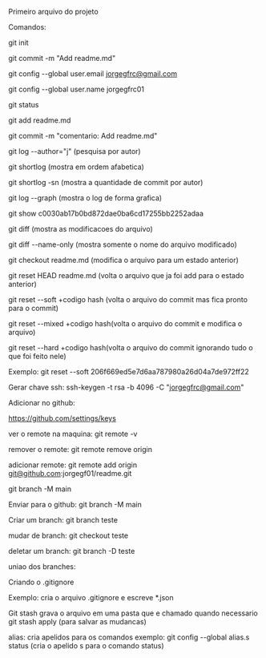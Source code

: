Primeiro arquivo do projeto

Comandos:

git init

git commit -m "Add readme.md"

git config --global user.email jorgegfrc@gmail.com

git config --global user.name jorgegfrc01

git status

git add readme.md 

git commit -m "comentario: Add readme.md"

git log --author="j" (pesquisa por autor)

git shortlog (mostra em ordem afabetica)

git shortlog -sn (mostra a quantidade de commit por autor)

git log --graph (mostra o log de forma grafica)

git show c0030ab17b0bd872dae0ba6cd17255bb2252adaa

git diff (mostra as modificacoes do arquivo)

git diff --name-only (mostra somente o nome do arquivo modificado)

git checkout readme.md (modifica o arquivo para um estado anterior)

git reset HEAD readme.md (volta o arquivo que ja foi add para o estado anterior)

git reset --soft +codigo hash (volta o arquivo do commit mas fica pronto para o commit)

git reset --mixed +codigo hash(volta o arquivo do commit e modifica o arquivo)

git reset --hard +codigo hash(volta o arquivo do commit ignorando tudo o que foi feito nele)

Exemplo:
git reset --soft 206f669ed5e7d6aa787980a26d04a7de972ff22

Gerar chave ssh:
ssh-keygen -t rsa -b 4096 -C "jorgegfrc@gmail.com"

Adicionar no github:

https://github.com/settings/keys

ver o remote na maquina:
git remote -v

remover o remote:
git remote remove origin

adicionar remote:
git remote add origin git@github.com:jorgegf01/readme.git

git branch -M main

Enviar para o github:
git branch -M main

Criar um branch:
git branch teste

mudar de branch:
git checkout teste

deletar um branch:
git branch -D teste

uniao dos branches:


Criando o .gitignore

Exemplo: cria o arquivo .gitignore e escreve *.json

Git stash
grava o arquivo em uma pasta que e chamado quando necessario
git stash apply (para salvar as mudancas)


alias:
cria apelidos para os comandos
exemplo:
git config --global alias.s status (cria o apelido s para o comando status)